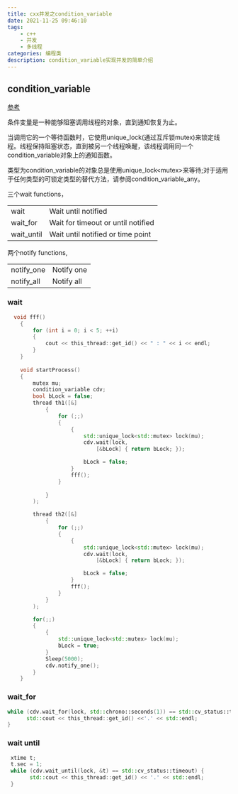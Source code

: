 ```yaml
---
title: cxx并发之condition_variable
date: 2021-11-25 09:46:10
tags:
    - c++
    - 并发
    - 多线程
categories: 编程类
description: condition_variable实现并发的简单介绍
---
```


## condition_variable

[参考](http://www.cplusplus.com/reference/condition_variable/)

条件变量是一种能够阻塞调用线程的对象，直到通知恢复为止。

当调用它的一个等待函数时，它使用unique_lock(通过互斥锁mutex)来锁定线程。线程保持阻塞状态，直到被另一个线程唤醒，该线程调用同一个condition_variable对象上的通知函数。

类型为condition_variable的对象总是使用unique_lock\<mutex\>来等待;对于适用于任何类型的可锁定类型的替代方法，请参阅condition_variable_any。

三个wait functions，

|            |                                    |
| :--------- | ---------------------------------- |
| wait       | Wait until notified                |
| wait_for   | Wait for timeout or until notified |
| wait_until | Wait until notified or time point  |

两个notify functions,

|            |            |
| :--------- | :--------- |
| notify_one | Notify one |
| notify_all | Notify all |

### wait

```c++
  void fff()
    {
        for (int i = 0; i < 5; ++i)
        {
            cout << this_thread::get_id() << " : " << i << endl;
        }
    }
    
    void startProcess() 
    {
        mutex mu;
        condition_variable cdv;
        bool bLock = false;
        thread th1([&]
            {
                for (;;)
                {
                    {
                        std::unique_lock<std::mutex> lock(mu);
                        cdv.wait(lock,
                            [&bLock] { return bLock; });

                        bLock = false;
                    }
                    fff();
                }
                
            }
        );

        thread th2([&]
            {
                for (;;)
                {
                    {
                        std::unique_lock<std::mutex> lock(mu);
                        cdv.wait(lock,
                            [&bLock] { return bLock; });

                        bLock = false;
                    }
                    fff();
                }        
            }
        );

        for(;;)
        {
            {
                std::unique_lock<std::mutex> lock(mu);
                bLock = true;              
            } 
            Sleep(5000);
            cdv.notify_one();
        }
    }
```

### wait_for

```c++
while (cdv.wait_for(lock, std::chrono::seconds(1)) == std::cv_status::timeout) {
      std::cout << this_thread::get_id() <<'.' << std::endl;
}
```

### wait until

```c++
 xtime t;
 t.sec = 1;
 while (cdv.wait_until(lock, &t) == std::cv_status::timeout) {
       std::cout << this_thread::get_id() << '.' << std::endl;
 }
```
